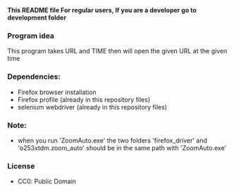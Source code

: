 **This README file For regular users, If you are a developer go to development folder**
### Program idea

This program takes URL and TIME then will open the given URL at the given time

### Dependencies:
- Firefox browser installation
- Firefox profile (already in this repository files)
- selenium webdriver (already in this repository files)


### Note:
- when you run 'ZoomAuto.exe' the two folders 'firefox_driver' and 'o253xtdm.zoom_auto' should be in the same path with 'ZoomAuto.exe' 


### License
- CC0: Public Domain
